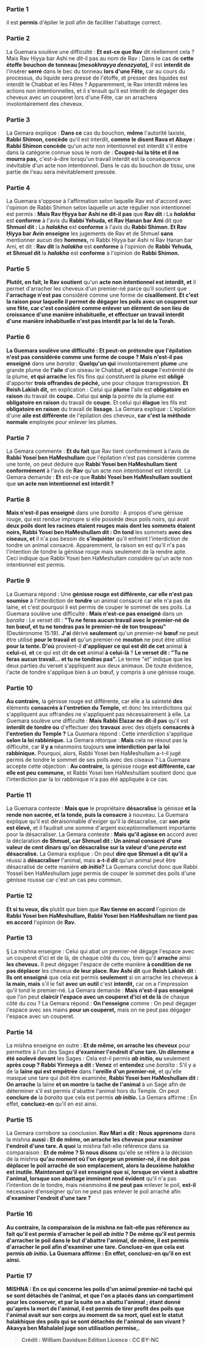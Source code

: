 
### Partie 1
il est <b>permis</b> d'épiler le poil afin de faciliter l'abattage correct.

### Partie 2
La Guemara soulève une difficulté : <b>Et est-ce que Rav</b> dit réellement cela ? Mais Rav Ḥiyya bar Ashi ne dit-il pas au nom de Rav : </b> Dans le cas de <b>cette étoffe</b> <b>bouchon de tonneau [<i>mesokhrayya denazyata</i>],</b> il est <b>interdit de</b> l'insérer <b>serré</b> dans le bec du tonneau <b>lors d'une Fête,</b> car au cours du processus, du liquide sera pressé de l'étoffe, et presser des liquides est interdit le Chabbat et les Fêtes ? Apparemment, le Rav interdit même les actions non intentionnelles, et il s'ensuit qu'il est interdit de dégager des cheveux avec un couperet lors d'une Fête, car on arrachera involontairement des cheveux.

### Partie 3
La Gemara explique : <b>Dans ce</b> cas du bouchon, <b>même</b> l'autorité laxiste, <b>Rabbi Shimon, concède</b> qu'il est interdit, <b>comme le disent Rava et Abaye : Rabbi Shimon concède</b> qu'un acte non intentionnel est interdit s'il entre dans la catégorie connue sous le nom de : <b>Coupez-lui la tête et il ne mourra pas,</b> c'est-à-dire lorsqu'un travail interdit est la conséquence inévitable d'un acte non intentionnel. Dans le cas du bouchon de tissu, une partie de l'eau sera inévitablement pressée.

### Partie 4
La Guemara s'oppose à l'affirmation selon laquelle Rav est d'accord avec l'opinion de Rabbi Shimon selon laquelle un acte régulier non intentionnel est permis : <b>Mais Rav Ḥiyya bar Ashi ne dit-il pas</b> que <b>Rav dit : </b> La <b><i>halakha</i></b> est <b>conforme</b> à l'avis du <b>Rabbi Yehuda, et Rav Ḥanan bar Ami</b> dit que <b>Shmuel dit :</b> La <b><i>halakha</i></b> est <b>conforme</b> à l'avis du <b>Rabbi Shimon. Et Rav Ḥiyya bar Avin enseigne</b> les jugements de Rav et de Shmuel <b>sans</b> mentionner aucun des <b>hommes,</b> ni Rabbi Ḥiyya bar Ashi ni Rav Ḥanan bar Ami, et dit : <b>Rav dit</b> la <b><i>halakha</i></b> est <b>conforme</b> à l'opinion de <b>Rabbi Yehuda, et Shmuel dit</b> la <b><i>halakha</i></b> est <b>conforme</b> à l'opinion de <b>Rabbi Shimon.</b>

### Partie 5
<b>Plutôt, en fait, le Rav soutient</b> qu'un <b>acte non intentionnel est interdit, et</b> il permet d'arracher les cheveux d'un premier-né parce qu'il soutient que <b>l'arrachage n'est pas</b> considéré comme une forme de <b>cisaillement. Et c'est la <b>raison</b> pour laquelle il <b>permet</b> de dégager les poils avec un couperet <b>sur une fête, car c'est</b> considéré comme <b>enlever un élément de son</b> lieu de <b>croissance d'une manière inhabituelle,</b> et effectuer un travail interdit d'une manière inhabituelle n'est pas interdit par la loi de la Torah.

### Partie 6
La Guemara soulève une difficulté : <b>Et</b> peut-on prétendre que l'<b>épilation n'est pas</b> considérée comme une forme de <b>coupe</b> ? Mais n'est-il pas enseigné</b> dans une <i>baraita</i> : <b>Quelqu'un qui</b> involontairement <b>plume</b> une grande plume de <b>l'aile</b> d'un oiseau le Chabbat, <b>et qui coupe</b> l'extrémité de la plume, <b>et qui arrache</b> les fils fins qui constituent la plume est <b>obligé</b> d'apporter <b>trois offrandes de péché,</b> une pour chaque transgression. <b>Et Reish Lakish dit,</b> en explication : Celui qui <b>plume</b> l'aile est <b>obligatoire en raison</b> du travail de <b>coupe.</b> Celui qui <b>snip</b> la pointe de la plume est <b>obligatoire en raison</b> du travail de <b>coupe.</b> Et celui qui <b>élague</b> les fils est <b>obligatoire en raison</b> du travail de <b>lissage.</b> La Gemara explique : L'épilation d'une <b>aile est différente</b> de l'épilation des cheveux, <b>car c'est la méthode normale</b> employée pour enlever les plumes.

### Partie 7
La Gemara commente : <b>Et du fait</b> que Rav tient conformément</b> à l'avis de <b>Rabbi Yosei ben HaMeshullam</b> que l'épilation n'est pas considérée comme une tonte, on peut déduire que <b>Rabbi Yosei ben HaMeshullam tient conformément</b> à l'avis de <b>Rav</b> qu'un acte non intentionnel est interdit. La Gemara demande : <b>Et</b> est-ce que <b>Rabbi Yosei ben HaMeshullam soutient</b> que <b>un acte non intentionnel est interdit ?</b>

### Partie 8
<b>Mais n'est-il pas enseigné</b> dans une <i>baraita</i> : A propos d'une génisse rouge, qui est rendue impropre si elle possède deux poils noirs, qui avait <b>deux poils dont les racines étaient rouges mais dont les sommets étaient noirs, Rabbi Yosei ben HaMeshullam dit : On tond</b> les sommets <b>avec des ciseaux, et</b> il n'a pas besoin de <b>s'inquiéter</b> qu'il enfreint l'interdiction de tondre un animal consacré. Apparemment, la raison en est qu'il n'a pas l'intention de tondre la génisse rouge mais seulement de la rendre apte. Ceci indique que Rabbi Yosei ben HaMeshullam considère qu'un acte non intentionnel est permis.

### Partie 9
La Guemara répond : Une <b>génisse rouge est différente, car elle n'est pas soumise</b> à l'interdiction de <b>tondre</b> un animal consacré car elle n'a pas de laine, et c'est pourquoi il est permis de couper le sommet de ses poils. La Guemara soulève une difficulté : <b>Mais n'est-ce pas enseigné</b> dans un <i>baraita</i> : Le verset dit : <b>"Tu ne feras aucun travail avec le premier-né de ton bœuf, et tu ne tondras pas le premier-né de ton troupeau"</b> (Deutéronome 15:19). <b>J'ai</b> dérivé <b>seulement</b> qu'un premier-né <b>bœuf</b> ne peut être utilisé <b>pour le travail et</b> qu'un premier-né <b>mouton</b> ne peut être utilisé <b>pour la tonte. D'où</b> provient-il <b>d'appliquer ce qui est dit de cet</b> animal <b>à celui-ci</b>, <b>et</b> ce qui est dit <b>de cet</b> animal <b>à celui-là</b> ? <b>Le verset dit : "Tu ne feras aucun travail... et tu ne tondras pas". </b> Le terme "et" indique que les deux parties du verset s'appliquent aux deux animaux. De toute évidence, l'acte de tondre s'applique bien à un bœuf, y compris à une génisse rouge.

### Partie 10
<b>Au contraire,</b> la génisse rouge est différente, car</b> elle a la sainteté <b>des</b> éléments <b>consacrés à l'entretien du Temple,</b> et donc les interdictions qui s'appliquent aux offrandes ne s'appliquent pas nécessairement à elle. La Guemara soulève une difficulté : <b>Mais Rabbi Elazar ne dit-il pas</b> qu'il est <b>interdit de tondre ou</b> d'effectuer des <b>travaux</b> avec des objets <b>consacrés à l'entretien du Temple ?</b> La Guemara répond : Cette interdiction s'applique <b>selon la loi rabbinique.</b> La Gemara rétorque : <b>Mais</b> cela ne résout pas la difficulté, car <b>il y a</b> néanmoins toujours <b>une interdiction par la loi rabbinique.</b> Pourquoi, alors, Rabbi Yosei ben HaMeshullam a-t-il jugé permis de tondre le sommet de ses poils avec des ciseaux ? La Guemara accepte cette objection : <b>Au contraire,</b> la génisse rouge <b>est différente, car elle est peu commune,</b> et Rabbi Yosei ben HaMeshullam soutient donc que l'interdiction par la loi rabbinique n'a pas été appliquée à ce cas.

### Partie 11
La Guemara conteste : <b>Mais que</b> le propriétaire <b>désacralise</b> la génisse <b>et la rende non sacrée, et la tonde, puis la consacre</b> à nouveau. La Guemara explique qu'il est déraisonnable d'exiger qu'il la désacralise, car <b>son prix est élevé,</b> et il faudrait une somme d'argent exceptionnellement importante pour la désacraliser. La Gemara conteste : <b>Mais qu'il agisse en</b> accord avec la déclaration <b>de Shmuel, car Shmuel dit : Un animal consacré</b> <b>d'une valeur de cent dinars qu'on désacralise sur la valeur d'une <i>peruta</i> est désacralisé.</b> La Gemara explique : On peut <b>dire que Shmuel a dit qu'il a</b> réussi à <b>désacraliser</b> l'animal, mais <b>a-t-il dit</b> qu'un animal peut être désacralisé de cette manière <b><i>ab initio</i>?</b> La Guemara conclut donc que Rabbi Yosseï ben HaMeshullam juge permis de couper le sommet des poils d'une génisse rousse car c'est un cas peu commun.

### Partie 12
<b>Et si tu veux, dis</b> plutôt que bien que <b>Rav tienne en accord</b> l'opinion de <b>Rabbi Yosei ben HaMeshullam, Rabbi Yosei ben HaMeshullam ne tient pas en accord</b> l'opinion de <b>Rav.</b>

### Partie 13
§ La mishna enseigne : Celui qui abat un premier-né dégage l'espace avec un couperet d'ici et de là, de chaque côté du cou, bien qu'il <b>arrache</b> ainsi <b>les cheveux.</b> Il peut dégager l'espace de cette manière <b>à condition de ne pas déplacer</b> les cheveux <b>de leur place. Rav Ashi dit</b> que <b>Reish Lakish dit : Ils ont enseigné</b> que cela est permis <b>seulement</b> si on arrache les cheveux <b>à la main, mais</b> s'il le fait <b>avec un outil</b> c'est <b>interdit,</b> car on a l'impression qu'il tond le premier-né. La Gemara demande : <b>Mais n'est-il pas enseigné</b> que l'on peut <b>claircir l'espace avec un couperet d'ici et de là</b> de chaque côté du cou ? La Gemara répond : <b>On l'enseigne</b> comme : On peut dégager l'espace avec ses mains <b>pour un couperet,</b> mais on ne peut pas dégager l'espace avec un couperet.

### Partie 14
La mishna enseigne en outre : <b>Et de même, on arrache les cheveux</b> pour permettre à l'un des Sages <b>d'examiner l'endroit d'une tare. Un dilemme a été soulevé devant</b> les Sages : Cela est-il permis <b><i>ab initio</i>, ou</b> seulement <b>après coup ? Rabbi Yirmeya a dit : Venez</b> et <b>entendez</b> une <i>baraïta</i> : S'il y a de la <b>laine qui est empêtrée</b> dans l'<b>oreille d'un premier-né,</b> et qu'elle masque une tare qui doit être examinée, <b>Rabbi Yosei ben HaMeshullam dit : On arrache</b> la laine <b>et on montre</b> la <b>tache de l'animal</b> à un Sage afin de déterminer s'il est permis d'abattre l'animal hors du Temple. On peut <b>conclure de</b> la <i>baraita</i> que cela est permis <b><i>ab initio</i>.</b> La Gemara affirme : En effet, <b>concluez-en</b> qu'il en est ainsi.

### Partie 15
La Gemara corrobore sa conclusion. <b>Rav Mari a dit : Nous apprenons</b> dans la mishna <b>aussi : Et de même, on arrache les cheveux pour examiner l'endroit d'une tare. A quoi</b> la mishna fait-elle référence dans sa comparaison : <b>Et de même ? Si nous disons</b> qu'elle se réfère à la décision de la mishna <b>qu'au moment où l'on égorge un premier-né, il <b>ne doit pas déplacer</b> le poil arraché <b>de son emplacement,</b> alors la deuxième <i>halakha</i> est inutile. <b>Maintenant</b> qu'il est enseigné que <b>si,</b> lorsque <b>on</b> vient à <b>abattre</b> l'animal, <b>lorsque son</b> abattage imminent rend évident</b> qu'il n'a pas l'intention de le tondre, mais néanmoins <b>il ne peut pas</b> enlever le poil, <b>est-il</b> nécessaire</b> d'enseigner qu'on ne peut pas enlever le poil arraché afin <b>d'examiner l'endroit d'une tare ? </b>

### Partie 16
<b>Au contraire, la comparaison de la mishna ne fait-elle pas référence <b>au</b> fait qu'il est permis d'<b>arracher</b> le poil <i>ab initio</i> ? De même qu'il est permis d'arracher le poil dans le but d'abattre l'animal, de même, il est permis d'arracher le poil afin d'examiner une tare. <b>Concluez-en</b> que cela est permis <i>ab initio</i>. La Guemara affirme : En effet, <b>concluez-en</b> qu'il en est ainsi.

### Partie 17
<strong>MISHNA :</strong> En ce qui concerne <b>les poils d'un animal premier-né taché</b> <b>qui se sont détachés</b> de l'animal, <b>et que l'on a placés dans un compartiment</b> pour les conserver, <b>et par la suite on a abattu</b> l'animal ; étant donné qu'après la mort de l'animal, il est permis de tirer profit des poils que l'animal avait sur son corps au moment de sa mort, quel est le statut halakhique des poils qui se sont détachés de l'animal de son vivant ? <b>Akavya ben Mahalalel juge</b> son utilisation <b>permise,</b>.

>Crédit : William Davidson Edition
>Licence : CC BY-NC